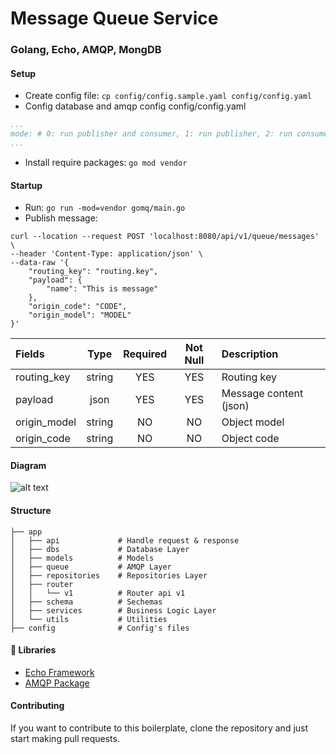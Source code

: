 # Message Queue Service
### Golang, Echo, AMQP, MongDB

#### Setup
* Create config file: `cp config/config.sample.yaml config/config.yaml`
* Config database and amqp config
config/config.yaml
```yaml
...
mode: # 0: run publisher and consumer, 1: run publisher, 2: run consumer 
...
```

* Install require packages: `go mod vendor`

#### Startup
* Run: `go run -mod=vendor gomq/main.go`
* Publish message:
```
curl --location --request POST 'localhost:8080/api/v1/queue/messages' \
--header 'Content-Type: application/json' \
--data-raw '{
    "routing_key": "routing.key",
    "payload": {
        "name": "This is message"
    },
    "origin_code": "CODE",
    "origin_model": "MODEL"
}'
```

| Fields       | Type          | Required | Not Null | Description                       |
|:-------------|:-------------:|:--------:|:--------:|:----------------------------------|
| routing_key  | string        | YES      | YES      | Routing key                       |
| payload      | json          | YES      | YES      | Message content (json)            |
| origin_model | string        | NO       | NO       | Object model                      |
| origin_code  | string        | NO       | NO       | Object code                       |


#### Diagram
![alt text](https://imgur.com/NXuvQLG.jpg "Repository Pattern")


#### Structure
```
├── app  
│   ├── api             # Handle request & response
│   ├── dbs             # Database Layer
│   ├── models          # Models
│   ├── queue           # AMQP Layer
│   ├── repositories    # Repositories Layer
│   ├── router  
│   │   └── v1          # Router api v1  
│   ├── schema          # Sechemas  
│   ├── services        # Business Logic Layer  
│   └── utils           # Utilities  
├── config              # Config's files  
```

#### 📙 Libraries
- [Echo Framework](https://echo.labstack.com/)
- [AMQP Package](https://godoc.org/github.com/streadway/amqp)

#### Contributing
If you want to contribute to this boilerplate, clone the repository and just start making pull requests.

